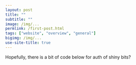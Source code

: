 ```yaml
---
layout: post
title: ""
subtitle: ""
image: /img/...
permlink: /first-post.html
tags: ["website", "overview", "general"]
bigimg: /img/...
use-site-title: true
---
```


Hopefully, there is a bit of code below for auth of shiny bits?

<script src="https://gist.github.com/garrettgman/ae9d5696be5b92005c54d203b81cf960.js"></script>